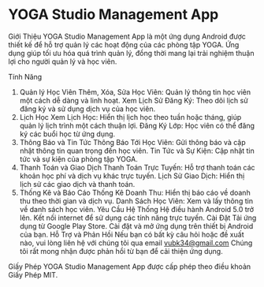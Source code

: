 YOGA Studio Management App
=======
Giới Thiệu
YOGA Studio Management App là một ứng dụng Android được thiết kế để hỗ trợ quản lý các hoạt động của các phòng tập YOGA. Ứng dụng giúp tối ưu hóa quá trình quản lý, đồng thời mang lại trải nghiệm thuận lợi cho người quản lý và học viên.

Tính Năng
1. Quản lý Học Viên
Thêm, Xóa, Sửa Học Viên: Quản lý thông tin học viên một cách dễ dàng và linh hoạt.
Xem Lịch Sử Đăng Ký: Theo dõi lịch sử đăng ký và sử dụng dịch vụ của học viên.
2. Lịch Học
Xem Lịch Học: Hiển thị lịch học theo tuần hoặc tháng, giúp quản lý lịch trình một cách thuận lợi.
Đăng Ký Lớp: Học viên có thể đăng ký các buổi học từ ứng dụng.
3. Thông Báo và Tin Tức
Thông Báo Tới Học Viên: Gửi thông báo và cập nhật thông tin quan trọng đến học viên.
Tin Tức và Sự Kiện: Cập nhật tin tức và sự kiện của phòng tập YOGA.
4. Thanh Toán và Giao Dịch
Thanh Toán Trực Tuyến: Hỗ trợ thanh toán các khoản học phí và dịch vụ khác trực tuyến.
Lịch Sử Giao Dịch: Hiển thị lịch sử các giao dịch và thanh toán.
5. Thống Kê và Báo Cáo
Thống Kê Doanh Thu: Hiển thị báo cáo về doanh thu theo thời gian và dịch vụ.
Danh Sách Học Viên: Xem và lấy thông tin về danh sách học viên.
Yêu Cầu Hệ Thống
Hệ điều hành Android 5.0 trở lên.
Kết nối internet để sử dụng các tính năng trực tuyến.
Cài Đặt
Tải ứng dụng từ Google Play Store.
Cài đặt và mở ứng dụng trên thiết bị Android của bạn.
Hỗ Trợ và Phản Hồi
Nếu bạn có bất kỳ câu hỏi hoặc đề xuất nào, vui lòng liên hệ với chúng tôi qua email vubk34@gmail.com Chúng tôi rất mong nhận được phản hồi từ bạn để cải thiện ứng dụng.

Giấy Phép
YOGA Studio Management App được cấp phép theo điều khoản Giấy Phép MIT.






